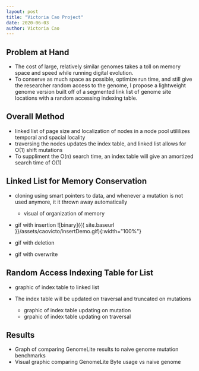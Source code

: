 ```yaml
---
layout: post
title: "Victoria Cao Project"
date: 2020-06-03
author: Victoria Cao
---
```


## Problem at Hand

- The cost of large, relatively similar genomes takes a toll on memory space and speed while running digital evolution.
- To conserve as much space as possible, optimize run time, and still give the researcher random access to the genome, I propose a lightweight genome version built off of a segmented link list of genome site locations with a random accessing indexing table.

## Overall Method
- linked list of page size and localization of nodes in a node pool utililizes temporal and spacial locality
- traversing the nodes updates the index table, and linked list allows for O(1) shift mutations
- To suppliment the O(n) search time, an index table will give an amortized search time of O(1)


## Linked List for Memory Conservation
- cloning using smart pointers to data, and whenever a mutation is not used anymore, it it thrown away automatically
    - visual of organization of memory

- gif with insertion
![binary]({{ site.baseurl }}/assets/caovicto/insertDemo.gif){:width="100%"}

- gif with deletion
- gif with overwrite

## Random Access Indexing Table for List
- graphic of index table to linked list

- The index table will be updated on traversal and truncated on mutations
    - graphic of index table updating on mutation
    - grpahic of index table updating on traversal


## Results 
- Graph of comparing GenomeLite results to naive genome mutation benchmarks
- Visual graphic comparing GenomeLite Byte usage vs naive genome
